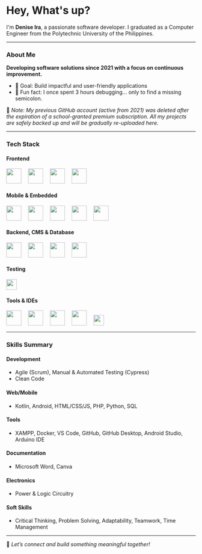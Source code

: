 <h1 align="left">Hey, What's up?</h1>

<p align="left">
  I'm <strong>Denise Ira</strong>, a passionate software developer. I graduated as a Computer Engineer from the Polytechnic University of the Philippines.
</p>

---

### About Me

<strong>Developing software solutions since 2021 with a focus on continuous improvement.</strong>
- 🎯 Goal: Build impactful and user-friendly applications
- 📝 Fun fact: I once spent 3 hours debugging... only to find a missing semicolon.

📌 _Note: My previous GitHub account (active from 2021) was deleted after the expiration of a school-granted premium subscription. All my projects are safely backed up and will be gradually re-uploaded here._

---

### Tech Stack

#### Frontend
<div align="left">
  <img src="https://cdn.jsdelivr.net/gh/devicons/devicon/icons/html5/html5-original.svg" height="40" />
  <img width="10"/>
  <img src="https://cdn.jsdelivr.net/gh/devicons/devicon/icons/css3/css3-original.svg" height="40" />
  <img width="10"/>
  <img src="https://cdn.jsdelivr.net/gh/devicons/devicon/icons/javascript/javascript-original.svg" height="40" />
  <img width="10"/>
  <img src="https://cdn.jsdelivr.net/gh/devicons/devicon/icons/php/php-original.svg" height="40" />
</div>

#### Mobile & Embedded
<div align="left">
  <img src="https://cdn.jsdelivr.net/gh/devicons/devicon/icons/kotlin/kotlin-original.svg" height="40" />
  <img width="10"/>
  <img src="https://cdn.jsdelivr.net/gh/devicons/devicon/icons/androidstudio/androidstudio-original.svg" height="40" />
  <img width="10"/>
  <img src="https://cdn.jsdelivr.net/gh/devicons/devicon/icons/c/c-original.svg" height="40" />
  <img width="10"/>
  <img src="https://cdn.jsdelivr.net/gh/devicons/devicon/icons/cplusplus/cplusplus-original.svg" height="40" />
  <img width="10"/>
  <img src="https://cdn.jsdelivr.net/gh/devicons/devicon/icons/arduino/arduino-original.svg" height="40" />
</div>

#### Backend, CMS & Database
<div align="left">
  <img src="https://cdn.jsdelivr.net/gh/devicons/devicon/icons/python/python-original.svg" height="40" />
  <img width="10"/>
  <img src="https://cdn.jsdelivr.net/gh/devicons/devicon/icons/mysql/mysql-original.svg" height="40" />
  <img width="10"/>
  <img src="https://cdn.jsdelivr.net/gh/devicons/devicon/icons/sqlite/sqlite-original.svg" height="40" />
  <img width="10"/>
  <img src="https://upload.wikimedia.org/wikipedia/commons/9/98/WordPress_blue_logo.svg" height="40" />
</div>

#### Testing
<div align="left">
  <img src="https://img.shields.io/badge/Cypress-2E7D32?style=for-the-badge&logo=cypress&logoColor=white" height="28"/>
</div>

#### Tools & IDEs
<div align="left">
  <img src="https://cdn.jsdelivr.net/gh/devicons/devicon/icons/docker/docker-original.svg" height="40" />
  <img width="10"/>
  <img src="https://cdn.jsdelivr.net/gh/devicons/devicon/icons/git/git-original.svg" height="40" />
  <img width="10"/>
  <img src="https://cdn.jsdelivr.net/gh/devicons/devicon/icons/github/github-original.svg" height="40" />
  <img width="10"/>
  <img src="https://cdn.jsdelivr.net/gh/devicons/devicon/icons/vscode/vscode-original.svg" height="40" />
  <img width="10"/>
  <img src="https://img.shields.io/badge/XAMPP-FB7A24?style=for-the-badge&logoColor=white" height="28"/>
</div>

---

### Skills Summary

#### Development
- Agile (Scrum), Manual & Automated Testing (Cypress)
- Clean Code

#### Web/Mobile
- Kotlin, Android, HTML/CSS/JS, PHP, Python, SQL

#### Tools
- XAMPP, Docker, VS Code, GitHub, GitHub Desktop, Android Studio, Arduino IDE

#### Documentation
- Microsoft Word, Canva

#### Electronics
- Power & Logic Circuitry

#### Soft Skills
- Critical Thinking, Problem Solving, Adaptability, Teamwork, Time Management

---

🔗 _Let’s connect and build something meaningful together!_

